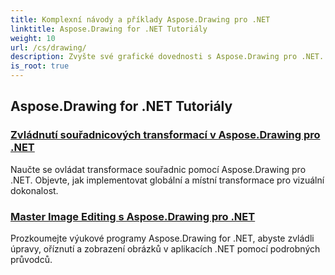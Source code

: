 ```yaml
---
title: Komplexní návody a příklady Aspose.Drawing pro .NET
linktitle: Aspose.Drawing for .NET Tutoriály
weight: 10
url: /cs/drawing/
description: Zvyšte své grafické dovednosti s Aspose.Drawing pro .NET. Od přesných transformací souřadnic po dynamický text a písma, naše výukové programy odemykají plný potenciál grafiky.
is_root: true
---
```

## Aspose.Drawing for .NET Tutoriály
### [Zvládnutí souřadnicových transformací v Aspose.Drawing pro .NET](./transformations/)
Naučte se ovládat transformace souřadnic pomocí Aspose.Drawing pro .NET. Objevte, jak implementovat globální a místní transformace pro vizuální dokonalost.
### [Master Image Editing s Aspose.Drawing pro .NET](./master-image-editing/)
Prozkoumejte výukové programy Aspose.Drawing for .NET, abyste zvládli úpravy, oříznutí a zobrazení obrázků v aplikacích .NET pomocí podrobných průvodců.